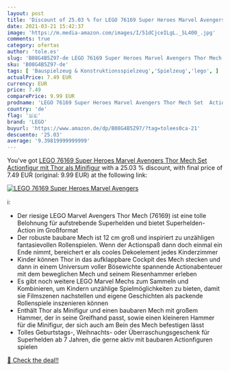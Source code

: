 ```yaml
---
layout: post
title: 'Discount of 25.03 % for LEGO 76169 Super Heroes Marvel Avengers '
date: 2021-03-21 15:42:37
image: 'https://m.media-amazon.com/images/I/51dCjceILgL._SL400_.jpg'
comments: true
category: ofertas
author: 'tole.es'
slug: 'B08G4B5Z97-de LEGO 76169 Super Heroes Marvel Avengers Thor Mech Set...'
sku: 'B08G4B5Z97-de'
tags: [ 'Bauspielzeug & Konstruktionsspielzeug','Spielzeug','lego', ]
actualPrice: 7.49 EUR
currency: EUR
price: 7.49
comparePrice: 9.99 EUR
prodname: 'LEGO 76169 Super Heroes Marvel Avengers Thor Mech Set  Actionfigur mit Thor als Minifigur'
country: 'de'
flag: '🇩🇪'
brand: 'LEGO'
buyurl: 'https://www.amazon.de/dp/B08G4B5Z97/?tag=tolees0ca-21'
descuento: '25.03'
average: '9.39819999999999'
---
```


You've got [LEGO 76169 Super Heroes Marvel Avengers Thor Mech Set  Actionfigur mit Thor als Minifigur](https://www.amazon.de/dp/B08G4B5Z97/?tag=tolees0ca-21) with a  25.03 % discount, with final price of 7.49 EUR (original: 9.99 EUR) at the following link:

[![LEGO 76169 Super Heroes Marvel Avengers ](https://m.media-amazon.com/images/I/51dCjceILgL._SL400_.jpg)](https://www.amazon.de/dp/B08G4B5Z97/?tag=tolees0ca-21)

ℹ️:

- Der riesige LEGO Marvel Avengers Thor Mech (76169) ist eine tolle Belohnung für aufstrebende Superhelden und bietet Superhelden-Action im Großformat
- Der robuste baubare Mech ist 12 cm groß und inspiriert zu unzähligen fantasievollen Rollenspielen. Wenn der Actionspaß dann doch einmal ein Ende nimmt, bereichert er als cooles Dekoelement jedes Kinderzimmer
- Kinder können Thor in das aufklappbare Cockpit des Mech stecken und dann in einem Universum voller Bösewichte spannende Actionabenteuer mit dem beweglichen Mech und seinem Riesenhammer erleben
- Es gibt noch weitere LEGO Marvel Mechs zum Sammeln und Kombinieren, um Kindern unzählige Spielmöglichkeiten zu bieten, damit sie Filmszenen nachstellen und eigene Geschichten als packende Rollenspiele inszenieren können
- Enthält Thor als Minifigur und einen baubaren Mech mit großem Hammer, der in seine Greifhand passt, sowie einen kleineren Hammer für die Minifigur, der sich auch am Bein des Mech befestigen lässt
- Tolles Geburtstags-, Weihnachts- oder Überraschungsgeschenk für Superhelden ab 7 Jahren, die gerne aktiv mit baubaren Actionfiguren spielen

[🛒 Check the deal!!](https://www.amazon.de/dp/B08G4B5Z97/?tag=tolees0ca-21)
